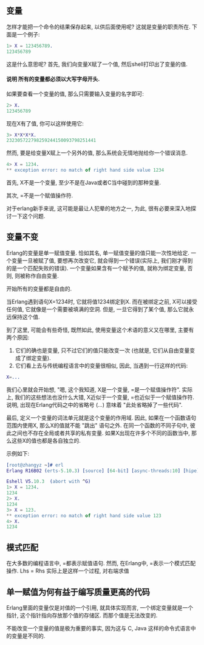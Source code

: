 
## 变量

怎样才能把一个命令的结果保存起来, 以供后面使用呢? 这就是变量的职责所在. 下面是一个例子:

```erl
1> X = 123456789.
123456789
```

这是什么意思呢? 首先, 我们向变量X赋了一个值, 然后shell打印出了变量的值.

#### 说明   所有的变量都必须以大写字母开头.

如果要查看一个变量的值, 那么只需要输入变量的名字即可:

```erl
2> X.
123456789
```

现在X有了值, 你可以这样使用它:

```erl
3> X*X*X*X.
232305722798259244150093798251441
```

然而, 要是给变量X赋上一个另外的值, 那么系统会无情地抛给你一个错误消息.

```erl
4> X = 1234.
** exception error: no match of right hand side value 1234
```

首先, X不是一个变量, 至少不是在Java或者C当中碰到的那种变量.

其次, =不是一个赋值操作符.

对于erlang新手来说, 这可能是最让人犯晕的地方之一, 为此, 很有必要来深入地探讨一下这个问题.


## 变量不变

Erlang的变量是单一赋值变量. 恰如其名, 单一赋值变量的值只能一次性地给定. 一个变量一旦被赋了值, 要想再次改变它, 就会得到一个错误(实际上, 我们刚才得到的是一个匹配失败的错误). 一个变量如果含有一个赋予的值, 就称为绑定变量, 否则, 则被称作自由变量. 

开始所有的变量都是自由的.

当Erlang遇到语句X=1234时, 它就将值1234绑定到X. 而在被绑定之前, X可以接受任何值, 它就像是一个需要被填满的空洞. 但是, 一旦它得到了某个值, 那么它就永远保持这个值.

到了这里, 可能会有些奇怪, 既然如此, 使用变量这个术语的意义又在哪里, 主要有两个原因:
1) 它们的确也是变量, 只不过它们的值只能改变一次 (也就是, 它们从自由变量变成了绑定变量).
2) 它们看上去与传统编程语言中的变量很相似, 因此, 当遇到一行这样的代码:

```erl
X=...
```

我们心里就会开始想, "嗯, 这个我知道, X是一个变量, =是一个赋值操作符". 实际上, 我们的这些想法也没什么大错, X近似于一个变量, =也近似于一个赋值操作符. 说明, 出现在Erlang代码之中的省略号 (...) 意味着 "此处省略掉了一些代码".

最后, 定义一个变量的词法单元就是这个变量的作用域. 因此, 如果在一个函数语句范围内使用X, 那么X的值就不能 "跳出" 语句之外. 在同一个函数的不同子句中, 彼此之间也不存在全局或者共享的私有变量. 如果X出现在许多个不同的函数当中, 那么这些X的值也都是各自独立的.

示例如下:

```erl
[root@zhangyz ~]# erl
Erlang R16B02 (erts-5.10.3) [source] [64-bit] [async-threads:10] [hipe] [kernel-poll:false]

Eshell V5.10.3  (abort with ^G)
1> X = 1234.
1234
2> X.
1234 
3> X = 123.
** exception error: no match of right hand side value 123
4> X.
1234
```

## 模式匹配

在大多数的编程语言中, =都表示赋值语句. 然而, 在Erlang中, =表示一个模式匹配操作. Lhs = Rhs 实际上是这样一个过程, 对右端求值



## 单一赋值为何有益于编写质量更高的代码

Erlang里面的变量仅是对值的一个引用, 就具体实现而言, 一个绑定变量就是一个指针, 这个指针指向存放那个值的存储区. 而那个值是无法改变的.

不能改变一个变量的值是极为重要的事实, 因为这与 C, Java 这样的命令式语言中的变量是不同的.

